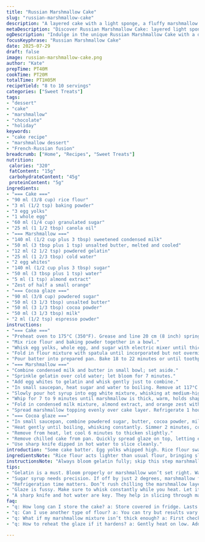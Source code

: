 ```yaml
---
title: "Russian Marshmallow Cake"
slug: "russian-marshmallow-cake"
description: "A layered cake with a light sponge, a fluffy marshmallow center made using gelatin and condensed milk, topped with a silky chocolate glaze. Modified ingredient amounts with a hint of orange zest in the marshmallow. Baking and chilling times adjusted for texture. Uses rice flour instead of all-purpose for a delicate crumb. The marshmallow has a bit of vanilla replacement with almond extract. A balance of sweetness and slight citrus zing. The cocoa glaze slightly tweaked with espresso powder for depth."
metaDescription: "Discover Russian Marshmallow Cake: layered light sponge, fluffy marshmallow, silky chocolate glaze with citrus zest."
ogDescription: "Indulge in the unique Russian Marshmallow Cake with a delicate sponge and rich marshmallow chocolate glaze layered with orange zest."
focusKeyphrase: "Russian Marshmallow Cake"
date: 2025-07-29
draft: false
image: russian-marshmallow-cake.png
author: "Kate"
prepTime: PT40M
cookTime: PT20M
totalTime: PT1H05M
recipeYield: "8 to 10 servings"
categories: ["Sweet Treats"]
tags:
- "dessert"
- "cake"
- "marshmallow"
- "chocolate"
- "holiday"
keywords:
- "cake recipe"
- "marshmallow dessert"
- "French-Russian fusion"
breadcrumb: ["Home", "Recipes", "Sweet Treats"]
nutrition: 
 calories: "320"
 fatContent: "15g"
 carbohydrateContent: "45g"
 proteinContent: "5g"
ingredients:
- "=== Cake ==="
- "90 ml (3/8 cup) rice flour"
- "3 ml (1/2 tsp) baking powder"
- "3 egg yolks"
- "1 whole egg"
- "60 ml (1/4 cup) granulated sugar"
- "25 ml (1 1/2 tbsp) canola oil"
- "=== Marshmallow ==="
- "140 ml (1/2 cup plus 3 tbsp) sweetened condensed milk"
- "50 ml (3 tbsp plus 1 tsp) unsalted butter, melted and cooled"
- "12 ml (2 1/2 tsp) powdered gelatin"
- "25 ml (1 2/3 tbsp) cold water"
- "2 egg whites"
- "140 ml (1/2 cup plus 3 tbsp) sugar"
- "50 ml (3 tbsp plus 1 tsp) water"
- "5 ml (1 tsp) almond extract"
- "Zest of half a small orange"
- "=== Cocoa glaze ==="
- "90 ml (3/8 cup) powdered sugar"
- "50 ml (3 1/3 tbsp) unsalted butter"
- "50 ml (3 1/3 tbsp) cocoa powder"
- "50 ml (3 1/3 tbsp) milk"
- "2 ml (1/2 tsp) espresso powder"
instructions:
- "=== Cake ==="
- "Preheat oven to 175°C (350°F). Grease and line 20 cm (8 inch) springform pan with parchment paper."
- "Mix rice flour and baking powder together in a bowl."
- "Whisk egg yolks, whole egg, and sugar with electric mixer until thick and pale, about 8 minutes. Slowly pour in oil while mixing gently."
- "Fold in flour mixture with spatula until incorporated but not overmixed."
- "Pour batter into prepared pan. Bake 18 to 22 minutes or until toothpick inserted comes out clean. Cool slightly."
- "=== Marshmallow ==="
- "Combine condensed milk and butter in small bowl; set aside."
- "Sprinkle gelatin over cold water; let bloom for 7 minutes."
- "Add egg whites to gelatin and whisk gently just to combine."
- "In small saucepan, heat sugar and water to boiling. Remove at 117°C (243°F) on candy thermometer."
- "Slowly pour hot syrup into egg white mixture, whisking at medium-high speed continuously."
- "Whip for 7 to 9 minutes until marshmallow is thick, warm, holds shape semi-firmly."
- "Fold in condensed milk mixture, almond extract, and orange zest with gentle spatula strokes."
- "Spread marshmallow topping evenly over cake layer. Refrigerate 1 hour 50 minutes to set."
- "=== Cocoa glaze ==="
- "In small saucepan, combine powdered sugar, butter, cocoa powder, milk, and espresso powder."
- "Heat gently until boiling, whisking constantly. Simmer 2 minutes, continue whisking."
- "Remove from heat, let cool 6 minutes to thicken slightly."
- "Remove chilled cake from pan. Quickly spread glaze on top, letting edges drip. Refrigerate 25 to 35 minutes until glaze firms."
- "Use sharp knife dipped in hot water to slice cleanly."
introduction: "Some cake batter. Egg yolks whipped high. Rice flour swapped for lighter texture. Oil drizzled slowly. Quick bake. Marshmallow made unconventional. Gelatin swelling in water, warmth, sugar syrup hitting perfect temp. Whisking till glossy, fluff stays. Almond extract twigs in. Citrus zest sneaks sharpness. Condensed milk joins for richness. Layer marshmallow like clouds above sponge. Refrigerate patiently. Cocoa glaze not ordinary—espresso behind the scenes deepening flavors. Heat mixture then cool. Pour before setting and let gravity do work on edges. Chill again, slice hot knife but no mess. Textures blend, sweet with hints of orange and bitter cocoa. Simple but different."
ingredientsNote: "Rice flour acts lighter than usual flour, bringing slight chew and fluffiness. Baking powder unchanged, keeps rise. Oils can shift texture; canola chosen neutral. Almond extract whispers nutty hint, replacing vanilla, less dominant. Orange zest adds vibrant citrus cut through the sugar. Gelatin needs precise water absorption; exact timing important for gelling. Sugar syrup at specific temperature critical to avoid grainy marshmallow. Espresso bit in glaze lifts cocoa, lowers cloying sugar feeling. Butter softened not melted keeps gloss and sheen in glaze. Milk balances thickness, adding creaminess without heaviness."
instructionsNote: "Always bloom gelatin fully; skip this step marshmallow falters. Sugar syrup temp off by 2 degrees changes final texture noticeably. Whisk speed matters; too low marshmallow limp, too high can overshoot. Adding citrus zest last preserves aroma. Marshmallow must be spread warm but not hot or it melts cake. Chill time slight adjustment from norm; 1hr 50min ensures setting without drying. Glaze simmer not boil hard; 2 min simmer lets cocoa infuse. Pour glaze quickly then smooth fast to get edges dripping mess, that desired rustic look. Hot water knife crucial for clean slices, less dragging through thick marshmallow."
tips:
- "Gelatin is a must. Bloom properly or marshmallow won’t set right. Water temp should stay cool. Bloom for at least 7 minutes. If too short, texture ruins."
- "Sugar syrup needs precision. If off by just 2 degrees, marshmallow fails. Use a candy thermometer. Pour hot syrup in a steady stream while whisking. It combines well."
- "Refrigeration time matters. Don’t rush chilling the marshmallow layer. A cool hour 50 minutes for proper firmness. Too little time means messiness when slicing."
- "Glaze is fussy. Make sure to whisk constantly while you heat. Let it simmer not boil. Two minutes should do. If you boil hard, cocoa might burn."
- "A sharp knife and hot water are key. They help in slicing through marshmallow without dragging. Clean cuts mean nicer presentation. Keep knife hot and clean."
faq:
- "q: How long can I store the cake? a: Store covered in fridge. Lasts about 3-5 days. Make sure it’s airtight. Otherwise, marshmallow dries out fast."
- "q: Can I use another type of flour? a: You can try but results vary. Rice flour provides that delicate texture. Alternatives may alter crumb and consistency."
- "q: What if my marshmallow mixture isn’t thick enough? a: First check gelatin bloom. Then verify sugar syrup temp. If still weak, re-whip a bit longer."
- "q: How to reheat the glaze if it hardens? a: Gently heat on low. Add a splash of milk, if needed. Whisk until smooth again. Avoid overheating."

---
```

